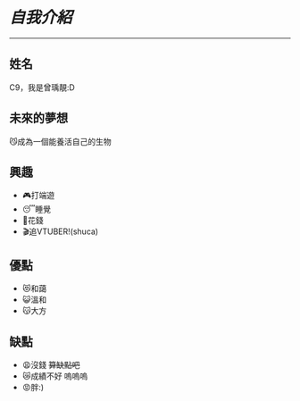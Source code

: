 # **_自我介紹_**
---
## **姓名**

C9，我是曾瑀靚:D

## **未來的夢想**

😼成為一個能養活自己的生物

## **興趣**

- 🎮打端遊
- 😴睡覺
- 💸花錢
- 🎬追VTUBER!(shuca)

## **優點**

- 😻和藹
- 😺溫和
- 😽大方

## **缺點**

- 😩沒錢 ~~算缺點吧~~
- 😿成績不好 嗚嗚嗚
- 😡胖:)
